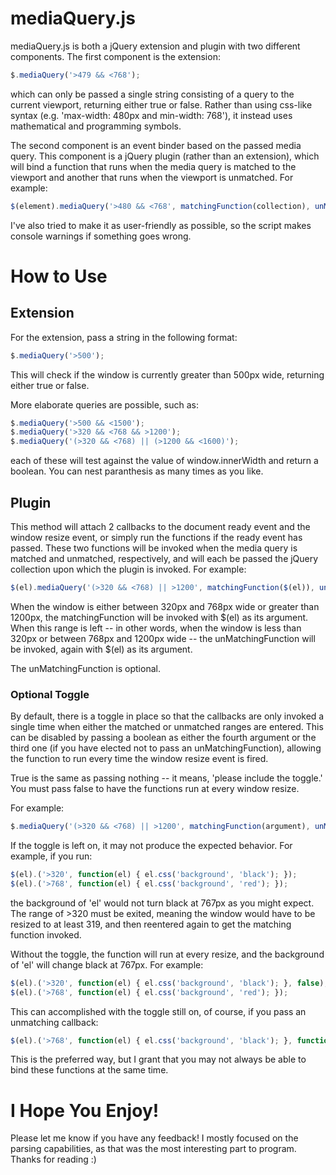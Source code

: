 # mediaQuery.js
mediaQuery.js is both a jQuery extension and plugin with two different components. The first component is the extension:

```javascript
$.mediaQuery('>479 && <768');
```

which can only be passed a single string consisting of a query to the current viewport, returning either true or false. Rather than using css-like syntax (e.g. 'max-width: 480px and min-width: 768'), it instead uses mathematical and programming symbols.

The second component is an event binder based on the passed media query. This component is a jQuery plugin (rather than an extension), which will bind a function that runs when the media query is matched to the viewport and another that runs when the viewport is unmatched. For example:

```javascript
$(element).mediaQuery('>480 && <768', matchingFunction(collection), unMatchingFunction(collection));
```

I've also tried to make it as user-friendly as possible, so the script makes console warnings if something goes wrong.

# How to Use
## Extension
For the extension, pass a string in the following format: 

```javascript
$.mediaQuery('>500');
```

This will check if the window is currently greater than 500px wide, returning either true or false.

More elaborate queries are possible, such as:

```javascript
$.mediaQuery('>500 && <1500');
$.mediaQuery('>320 && <768 && >1200');
$.mediaQuery('(>320 && <768) || (>1200 && <1600)');
```

each of these will test against the value of window.innerWidth and return a boolean. You can nest paranthesis as many times as you like.

## Plugin

This method will attach 2 callbacks to the document ready event and the window resize event, or simply run the functions if the ready event has passed. These two functions will be invoked when the media query is matched and unmatched, respectively, and will each be passed the jQuery collection upon which the plugin is invoked. For example:

```javascript
$(el).mediaQuery('(>320 && <768) || >1200', matchingFunction($(el)), unMatchingFunction($(el));
```

When the window is either between 320px and 768px wide or greater than 1200px, the matchingFunction will be invoked with $(el) as its argument. When this range is left -- in other words, when the window is less than 320px or between 768px and 1200px wide -- the unMatchingFunction will be invoked, again with $(el) as its argument.

The unMatchingFunction is optional.

### Optional Toggle
By default, there is a toggle in place so that the callbacks are only invoked a single time when either the matched or unmatched ranges are entered. This can be disabled by passing a boolean as either the fourth argument or the third one (if you have elected not to pass an unMatchingFunction), allowing the function to run every time the window resize event is fired. 

True is the same as passing nothing -- it means, 'please include the toggle.' You must pass false to have the functions run at every window resize.

For example:

```javascript
$.mediaQuery('(>320 && <768) || >1200', matchingFunction(argument), unMatchingFunction(argument), false);
```

If the toggle is left on, it may not produce the expected behavior. For example, if you run:

```javascript
$(el).('>320', function(el) { el.css('background', 'black'); });
$(el).('>768', function(el) { el.css('background', 'red'); });
```

the background of 'el' would not turn black at 767px as you might expect. The range of >320 must be exited, meaning the window would have to be resized to at least 319, and then reentered again to get the matching function invoked.

Without the toggle, the function will run at every resize, and the background of 'el' will change black at 767px. For example:

```javascript
$(el).('>320', function(el) { el.css('background', 'black'); }, false);
$(el).('>768', function(el) { el.css('background', 'red'); });
```

This can accomplished with the toggle still on, of course, if you pass an unmatching callback:

```javascript
$(el).('>768', function(el) { el.css('background', 'black'); }, function(el) { el.css('background', 'red'); });
```

This is the preferred way, but I grant that you may not always be able to bind these functions at the same time.

# I Hope You Enjoy!
Please let me know if you have any feedback! I mostly focused on the parsing capabilities, as that was the most interesting part to program. Thanks for reading :)


